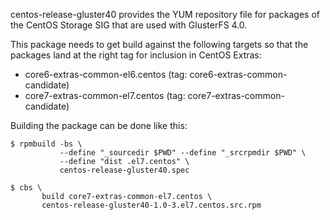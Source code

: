 centos-release-gluster40 provides the YUM repository file for packages of the
CentOS Storage SIG that are used with GlusterFS 4.0.

This package needs to get build against the following targets so that the
packages land at the right tag for inclusion in CentOS Extras:

 - core6-extras-common-el6.centos (tag: core6-extras-common-candidate)
 - core7-extras-common-el7.centos (tag: core7-extras-common-candidate)

Building the package can be done like this:


    $ rpmbuild -bs \
               --define "_sourcedir $PWD" --define "_srcrpmdir $PWD" \
               --define "dist .el7.centos" \
               centos-release-gluster40.spec

    $ cbs \
           build core7-extras-common-el7.centos \
           centos-release-gluster40-1.0-3.el7.centos.src.rpm

